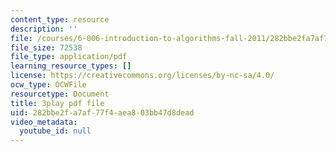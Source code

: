 ```yaml
---
content_type: resource
description: ''
file: /courses/6-006-introduction-to-algorithms-fall-2011/282bbe2fa7af77f4aea803bb47d8dead_CHvQ3q_gJ7E.pdf
file_size: 72538
file_type: application/pdf
learning_resource_types: []
license: https://creativecommons.org/licenses/by-nc-sa/4.0/
ocw_type: OCWFile
resourcetype: Document
title: 3play pdf file
uid: 282bbe2f-a7af-77f4-aea8-03bb47d8dead
video_metadata:
  youtube_id: null
---
```


